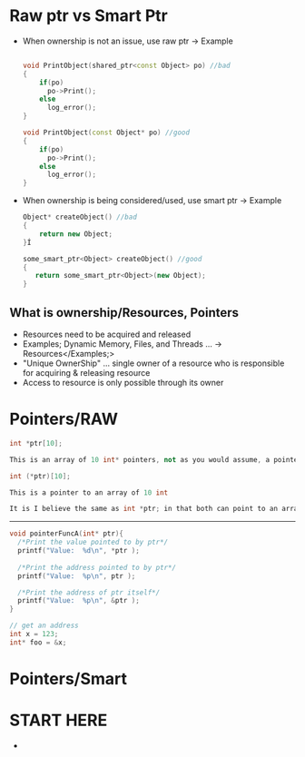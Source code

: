 <h1>Raw ptr vs Smart Ptr</h1>   
<ul>
<li>When ownership is not an issue, use raw ptr -> Example</li>

```cpp

void PrintObject(shared_ptr<const Object> po) //bad
{
    if(po)
      po->Print();
    else
      log_error();
}

void PrintObject(const Object* po) //good
{
    if(po)
      po->Print();
    else
      log_error();
}

```

<li>When ownership is being considered/used, use smart ptr -> Example</li>

```cpp
Object* createObject() //bad
{
    return new Object;
}Í

some_smart_ptr<Object> createObject() //good
{
   return some_smart_ptr<Object>(new Object);
}

```

</ul>

## What is ownership/Resources, Pointers</h2>
- Resources need to be acquired and released</li>
- Examples; Dynamic Memory, Files, and Threads ... -> Resources</Examples;>
- "Unique OwnerShip" ... single owner of a resource who is responsible for acquiring & releasing resource</li>
- Access to resource is only possible through its owner</li>


<h1>Pointers/RAW</h1>   

```cpp
int *ptr[10];

This is an array of 10 int* pointers, not as you would assume, a pointer to an array of 10 ints

int (*ptr)[10];

This is a pointer to an array of 10 int

It is I believe the same as int *ptr; in that both can point to an array, but the given form can ONLY point to an array of 10 ints
```

<hr>

```cpp
void pointerFuncA(int* ptr){
  /*Print the value pointed to by ptr*/
  printf("Value:  %d\n", *ptr );
    
  /*Print the address pointed to by ptr*/
  printf("Value:  %p\n", ptr );

  /*Print the address of ptr itself*/
  printf("Value:  %p\n", &ptr );
}

// get an address
int x = 123;
int* foo = &x;
```


<h1>Pointers/Smart</h1>   


<!-- section template -->
<h1>START HERE</h1>   
<ul><li></li></ul>
